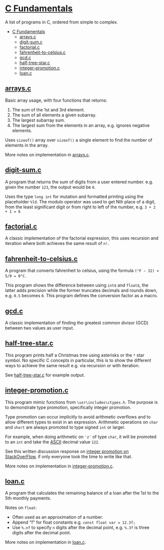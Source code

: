 # [C Fundamentals](#c-fundamentals)

A list of programs in C, ordered from simple to complex.

- [C Fundamentals](#c-fundamentals)
  - [arrays.c](#arraysc)
  - [digit-sum.c](#digit-sumc)
  - [factorial.c](#factorialc)
  - [fahrenheit-to-celsius.c](#fahrenheit-to-celsiusc)
  - [gcd.c](#gcdc)
  - [half-tree-star.c](#half-tree-starc)
  - [integer-promotion.c](#integer-promotionc)
  - [loan.c](#loanc)

## [arrays.c](#arraysc)

Basic array usage, with four functions that returns:

1. The sum of the 1st and 3rd element.
2. The sum of all elements a given subarray.
3. The largest subarray sum.
4. The largest sum from the elements in an array, e.g. ignores negative elements.

Uses `sizeof()` array over `sizeof()` a single element to find the number of elements in the array.

More notes on implementation in [arrays.c](Misc/c-fundamentals/arrays.c).

## [digit-sum.c](#digit-sumc)

A program that returns the sum of digits from a user entered number. e.g. given the number `123`, the output would be `6`.

Uses the type `long int` for mutation and formatted printing using the placeholder `%ld`. The modulo operator was used to get Nth place of a digit, from the least significant digit or from right to left of the number, e.g. `3 + 2 + 1 = 6`

## [factorial.c](#factorialc)

A classic implementation of the factorial expression, this uses recursion and iteration where both achieves the same result of `n!`.

## [fahrenheit-to-celsius.c](#fahrenheit-to-celsiusc)

A program that converts fahrenheit to celsius, using the formula `(°F − 32) × 5/9 = 0°C`.

This program shows the difference between using `int`s and `float`s, the latter adds precision while the former truncates decimals and rounds down, e.g. `0.5` becomes `0`. This program defines the conversion factor as a macro.

## [gcd.c](#gcdc)

A classic implementation of finding the greatest common divisor (GCD) between two values as user input.

## [half-tree-star.c](#half-tree-starc)

This program prints half a Christmas tree using asterisks or the `*` star symbol. No specific C concepts in particular, this is to show the different ways to achieve the same result e.g. via recursion or with iteration.

See [half-tree-star.c](Misc/c-fundamentals/half-tree-stars.c) for example output.

## [integer-promotion.c](#integer-promotionc)

This program mimic functions from `\usr\includes\ctypes.h`. The purpose is to demonstrate type promotion, specifically integer promotion.

Type promotion can occur implicitly to avoid arithmetic overflows and to allow different types to exist in an expression. Arithmetic operations on `char` and `short` are always promoted to type signed `int` or larger.

For example, when doing arithmetic on `'z'` of type `char`, it will be promoted to an `int` and take the [ASCII](https://www.ibm.com/support/knowledgecenter/ssw_aix_72/network/conversion_table.html) decimal value `122`.

See this written discussion response on [integer promotion on StackOverFlow](https://stackoverflow.com/a/46073296/7072506), if only everyone took the time to write like that.

More notes on implementation in [integer-promotion.c](Misc/c-fundamentals/integer-promotion.c).

## [loan.c](#loanc)

A program that calculates the remaining balance of a loan after the 1st to the 5th monthly payments.

Notes on `float`:
- Often used as an approximation of a number.
- Append "f" for float constants e.g. `const float var = 12.3f;`
- Use `%.nf` to specify `n` digits after the decimal point, e.g. `%.3f` is three digits after the decimal point.

More notes on implementation in [loan.c](Misc/c-fundamentals/loan.c).